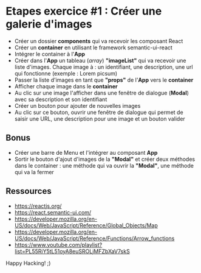 # Etapes  exercice #1 : Créer une galerie d'images

 - Créer un dossier **components** qui va recevoir les composant React
 - Créer un **container** en utilisant le framework semantic-ui-react
 - Intégrer le container à l'**App**
 - Créer dans l'**App** un tableau (*array*) **"imageList"** qui va recevoir une liste d'images. Chaque image à : un identifiant, une description, une url qui fonctionne (exemple : Lorem picsum)
 - Passer la liste d'images en tant que **"props"** de l'**App** vers le **container**
 - Afficher chaque image dans le **container** 
 - Au clic sur une image l'afficher dans une fenêtre de dialogue (**Modal**) avec sa description et son identifiant
 - Créer un bouton pour ajouter de nouvelles images
 - Au clic sur ce bouton, ouvrir une fenêtre de dialogue qui permet de saisir une URL, une description pour une image et un bouton valider

## Bonus
 - Créer une barre de Menu et l'intégrer au composant **App**
 - Sortir le bouton d'ajout d'images de la **"Modal"** et créer deux méthodes dans le container : une méthode qui va ouvrir la **"Modal"**, une méthode qui va la fermer

## Ressources
 - https://reactjs.org/
 - https://react.semantic-ui.com/
 - https://developer.mozilla.org/en-US/docs/Web/JavaScript/Reference/Global_Objects/Map
 - https://developer.mozilla.org/en-US/docs/Web/JavaScript/Reference/Functions/Arrow_functions
 - https://www.youtube.com/playlist?list=PL55RiY5tL51oyA8euSROLjMFZbXaV7skS

 Happy Hacking! ;)
 